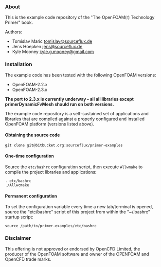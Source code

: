 ### About ###

This is the example code repository of the "The OpenFOAM(r) Technology Primer" book.

Authors: 

* Tomislav Maric tomislav@sourceflux.de
* Jens Hoepken jens@sourceflux.de
* Kyle Mooney kyle.g.mooney@gmail.com

### Installation ###

The example code has been tested with the following OpenFOAM versions:

* OpenFOAM-2.2.x 
* OpenFOAM-2.3.x

**The port to 2.3.x is currently underway - all all libraries except primerDynamicFvMesh should run on both versions.**

The example code repository is a self-sustained set of applications and libraries that are compiled against a properly configured and installed OpenFOAM platform (versions listed above). 
#### Obtaining the source code ####

    git clone git@bitbucket.org:sourceflux/primer-examples

#### One-time configuration ####

Source the `etc/bashrc` configuration script, then execute `Allwmake` to compile the project libraries and applications:

    . etc/bashrc
    ./Allwcmake

#### Permanent configuration ####

To set the configuration variable every time a new tab/terminal is opened, source the "etc/bashrc" script of this project from within the "~/.bashrc" startup script:

    source /path/to/primer-examples/etc/bashrc

### Disclaimer ###

This offering is not approved or endorsed by OpenCFD Limited, the producer of the OpenFOAM  software and owner of the OPENFOAM and OpenCFD trade marks. 
